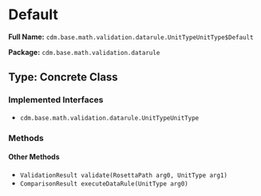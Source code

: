 # Default

**Full Name:** `cdm.base.math.validation.datarule.UnitTypeUnitType$Default`

**Package:** `cdm.base.math.validation.datarule`

## Type: Concrete Class

### Implemented Interfaces

- `cdm.base.math.validation.datarule.UnitTypeUnitType`

### Methods

#### Other Methods

- `ValidationResult validate(RosettaPath arg0, UnitType arg1)`
- `ComparisonResult executeDataRule(UnitType arg0)`

